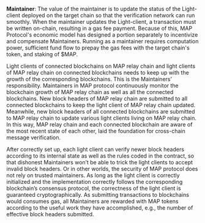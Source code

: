 **Maintainer**: The value of the maintainer is to update the status of the Light-client deployed on the target chain so that the verification network can run smoothly. When the maintainer updates the Light-client, a transaction must be written on-chain, resulting in a gas fee payment. Because of this, MAP Protocol's economic model has designed a portion separately to incentivize and compensate Maintainers. Running as a maintainer requires computation power, sufficient fund flow to prepay the gas fees with the target chain's token, and staking of $MAP.

Light clients of connected blockchains on MAP relay chain and light clients of MAP relay chain on connected blockchains needs to keep up with the growth of the corresponding blockchains. This is the Maintainers’ responsibility. Maintainers in MAP protocol continuously monitor the blockchain growth of MAP relay chain as well as all the connected blockchains. New block headers of MAP relay chain are submitted to all connected blockchains to keep the light client of MAP relay chain updated. Meanwhile, new block headers of all connected blockchains are submitted to MAP relay chain to update various light clients living on MAP relay chain. In this way, MAP relay chain and each connected blockchain are aware of the most recent state of each other, laid the foundation for cross-chain message verification. 

After correctly set up, each light client can verify newer block headers according to its internal state as well as  the rules coded in the contract, so that dishonest Maintainers won’t be able to trick the light clients to accept invalid block headers. Or in other worlds, the security of MAP protocol does not rely on trusted maintainers. As long as the light client is correctly initialized and the implementation correctly follows the corresponding blockchain’s consensus protocol, the correctness of the light client is guaranteed cryptographically. As submitting transactions to blockchains would consumes gas, all Maintainers are rewarded with MAP tokens according to the useful work they have accomplished, e.g., the number of effective block headers submitted. 
